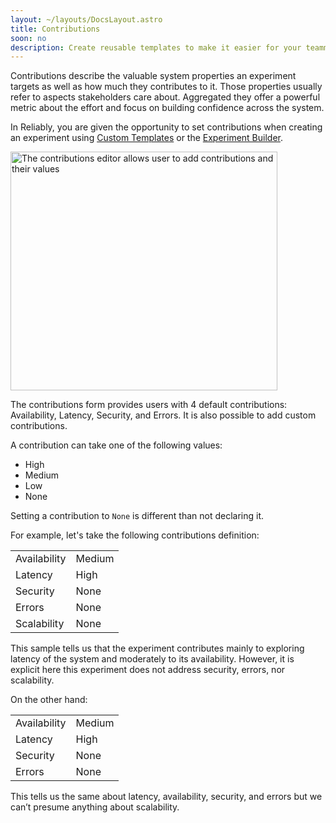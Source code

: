 ```yaml
---
layout: ~/layouts/DocsLayout.astro
title: Contributions
soon: no
description: Create reusable templates to make it easier for your teammates to run custom experiments with minimum effort.
---
```


Contributions describe the valuable system properties an experiment targets as well as how much they contributes to it. Those properties usually refer to aspects stakeholders care about. Aggregated they offer a powerful metric about the effort and focus on building confidence across the system.

In Reliably, you are given the opportunity to set contributions when creating an experiment using [Custom Templates](/docs/concepts/custom-templates/) or the [Experiment Builder](/docs/features/builder/).

<img src="/images/docs/guides/contributions/contributions-component-854.webp" width="427" height="382" alt="The contributions editor allows user to add contributions and their values" />

The contributions form provides users with 4 default contributions: Availability, Latency, Security, and Errors. It is also possible to add custom contributions.

A contribution can take one of the following values:

- High
- Medium
- Low
- None

Setting a contribution to `None` is different than not declaring it.

For example, let's take the following contributions definition:

|              |        |
| ------------ | ------ |
| Availability | Medium |
| Latency      | High   |
| Security     | None   |
| Errors       | None   |
| Scalability  | None   |

This sample tells us that the experiment contributes mainly to exploring latency of the system and moderately to its availability. However, it is explicit here this experiment does not address security, errors, nor scalability.

On the other hand:

|              |        |
| ------------ | ------ |
| Availability | Medium |
| Latency      | High   |
| Security     | None   |
| Errors       | None   |

This tells us the same about latency, availability, security, and errors but we can’t presume anything about scalability.
